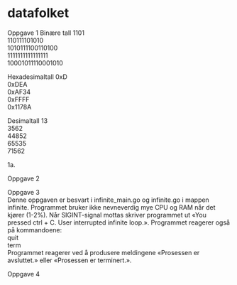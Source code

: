 # datafolket
Oppgave 1
Binære tall	
1101	             	             
110111101010	                                          	            
1010111100110100	                                               
1111111111111111	                                                        	          
10001011110001010                     

Hexadesimaltall
0xD                                                       
0xDEA                                                             
0xAF34                                                            
0xFFFF                                                        
0x1178A	                                                          

Desimaltall
13                                                              
3562                                                        
44852                                                                   
65535                                                           
71562                                                                   

1a.


Oppgave 2


Oppgave 3                                                                                 
Denne oppgaven er besvart i infinite_main.go og infinite.go i mappen infinite. Programmet bruker ikke nevneverdig mye CPU og RAM når det kjører (1-2%). Når SIGINT-signal mottas skriver programmet ut «You pressed ctrl + C. User interrupted infinite loop.». 
Programmet reagerer også på kommandoene:                                                                                
quit                                                                                                              
term                                                                                                    
Programmet reagerer ved å produsere meldingene «Prosessen er avsluttet.» eller «Prosessen er terminert.».

Oppgave 4


